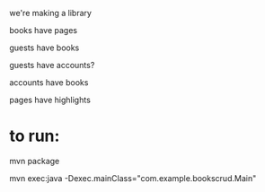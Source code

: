 we're making a library

books have pages

guests have books

guests have accounts?

accounts have books

pages have highlights

# to run:

mvn package

mvn exec:java -Dexec.mainClass="com.example.bookscrud.Main"